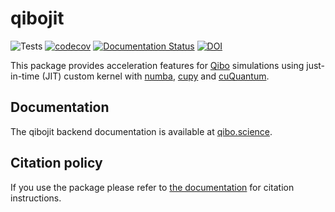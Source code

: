 # qibojit

![Tests](https://github.com/qiboteam/qibojit/workflows/Tests/badge.svg)
[![codecov](https://codecov.io/gh/qiboteam/qibojit/branch/main/graph/badge.svg?token=580GFLLFNN)](https://codecov.io/gh/qiboteam/qibojit)
[![Documentation Status](https://readthedocs.org/projects/qibo/badge/?version=latest)](https://qibo.readthedocs.io/en/latest/?badge=latest)
[![DOI](https://zenodo.org/badge/360678684.svg)](https://zenodo.org/badge/latestdoi/360678684)

This package provides acceleration features for [Qibo](https://github.com/qiboteam/qibo) simulations using just-in-time (JIT) custom kernel with [numba](https://numba.pydata.org/), [cupy](https://cupy.dev/) and [cuQuantum](https://developer.nvidia.com/cuquantum-sdk).

## Documentation

The qibojit backend documentation is available at [qibo.science](https://qibo.science/qibo/stable/getting-started/installation.html).

## Citation policy

If you use the package please refer to [the documentation](https://qibo.science/qibo/stable/appendix/citing-qibo.html) for citation instructions.
